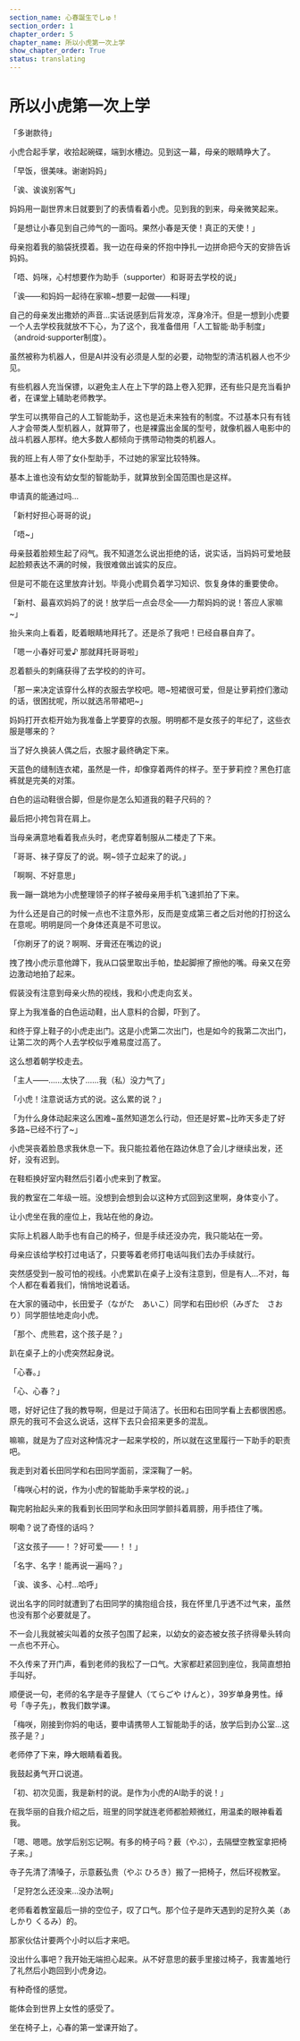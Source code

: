 ```yaml
---
section_name: 心春誕生でしゅ！
section_order: 1
chapter_order: 5
chapter_name: 所以小虎第一次上学
show_chapter_order: True
status: translating
---
```


# 所以小虎第一次上学
「多谢款待」


小虎合起手掌，收拾起碗碟，端到水槽边。见到这一幕，母亲的眼睛睁大了。


「早饭，很美味。谢谢妈妈」


「诶、诶诶别客气」


妈妈用一副世界末日就要到了的表情看着小虎。见到我的到来，母亲微笑起来。


「是想让小春见到自己帅气的一面吗。果然小春是天使！真正的天使！」


母亲抱着我的脑袋抚摸着。我一边在母亲的怀抱中挣扎一边拼命把今天的安排告诉妈妈。


「唔、妈咪，心村想要作为助手（supporter）和哥哥去学校的说」


「诶——和妈妈一起待在家嘛~想要一起做——料理」


自己的母亲发出撒娇的声音...实话说感到后背发凉，浑身冷汗。但是一想到小虎要一个人去学校我就放不下心，为了这个，我准备借用「人工智能·助手制度」（android·supporter制度）。


虽然被称为机器人，但是AI并没有必须是人型的必要，动物型的清洁机器人也不少见。


有些机器人充当保镖，以避免主人在上下学的路上卷入犯罪，还有些只是充当看护者，在课堂上辅助老师教学。


学生可以携带自己的人工智能助手，这也是近未来独有的制度。不过基本只有有钱人才会带类人型机器人，就算带了，也是裸露出金属的型号，就像机器人电影中的战斗机器人那样。绝大多数人都倾向于携带动物类的机器人。


我的班上有人带了女仆型助手，不过她的家室比较特殊。


基本上谁也没有幼女型的智能助手，就算放到全国范围也是这样。


申请真的能通过吗...


「新村好担心哥哥的说」


「唔~」


母亲鼓着脸颊生起了闷气。我不知道怎么说出拒绝的话，说实话，当妈妈可爱地鼓起脸颊表达不满的时候，我很难做出诚实的反应。


但是可不能在这里放弃计划。毕竟小虎肩负着学习知识、恢复身体的重要使命。


「新村、最喜欢妈妈了的说！放学后一点会尽全——力帮妈妈的说！答应人家嘛~」


抬头来向上看着，眨着眼睛地拜托了。还是杀了我吧！已经自暴自弃了。


「嗯ー小春好可爱♪ 那就拜托哥哥啦」


忍着额头的刺痛获得了去学校的的许可。


「那ー来决定该穿什么样的衣服去学校吧。嗯~短裙很可爱，但是让萝莉控们激动的话，很困扰呢，所以就选吊带裙吧~」


妈妈打开衣柜开始为我准备上学要穿的衣服。明明都不是女孩子的年纪了，这些衣服是哪来的？

当了好久换装人偶之后，衣服才最终确定下来。


天蓝色的缝制连衣裙，虽然是一件，却像穿着两件的样子。至于萝莉控？黑色打底裤就是完美的对策。


白色的运动鞋很合脚，但是你是怎么知道我的鞋子尺码的？


最后把小挎包背在肩上。


当母亲满意地看着我点头时，老虎穿着制服从二楼走了下来。


「哥哥、袜子穿反了的说。啊~领子立起来了的说。」


「啊啊、不好意思」


我一蹦一跳地为小虎整理领子的样子被母亲用手机飞速抓拍了下来。


为什么还是自己的时候一点也不注意外形，反而是变成第三者之后对他的打扮这么在意呢。明明是同一个身体还真是不可思议。


「你刷牙了的说？啊啊、牙膏还在嘴边的说」


拽了拽小虎示意他蹲下，我从口袋里取出手帕，垫起脚擦了擦他的嘴。母亲又在旁边激动地拍了起来。


假装没有注意到母亲火热的视线，我和小虎走向玄关。


穿上为我准备的白色运动鞋，出人意料的合脚，吓到了。 


和终于穿上鞋子的小虎走出门。这是小虎第二次出门，也是如今的我第二次出门，让第二次的两个人去学校似乎难易度过高了。


这么想着朝学校走去。


「主人——......太快了......我（私）没力气了」


「小虎！注意说话方式的说。这么累的说？」


「为什么身体动起来这么困难~虽然知道怎么行动，但还是好累~比昨天多走了好多路~已经不行了~」


小虎哭丧着脸恳求我休息一下。我只能拉着他在路边休息了会儿才继续出发，还好，没有迟到。


在鞋柜换好室内鞋然后引着小虎来到了教室。


我的教室在二年级一班。没想到会想到会以这种方式回到这里啊，身体变小了。


让小虎坐在我的座位上，我站在他的身边。


实际上机器人助手也有自己的椅子，但是手续还没办完，我只能站在一旁。


母亲应该给学校打过电话了，只要等着老师打电话叫我们去办手续就行。


突然感受到一股可怕的视线。小虎累趴在桌子上没有注意到，但是有人...不对，每个人都在看着我们，悄悄地说着话。


在大家的骚动中，长田爱子（ながた　あいこ）同学和右田纱织（みぎた　さおり）同学胆怯地走向小虎。


「那个、虎熊君，这个孩子是？」


趴在桌子上的小虎突然起身说。


「心春。」


「心、心春？」


嗯，好好记住了我的教导啊，但是过于简洁了。长田和右田同学看上去都很困惑。原先的我可不会这么说话，这样下去只会招来更多的混乱。


嘛嘛，就是为了应对这种情况才一起来学校的，所以就在这里履行一下助手的职责吧。


我走到对着长田同学和右田同学面前，深深鞠了一躬。


「梅咲心村的说，作为小虎的智能助手来学校的说。」


鞠完躬抬起头来的我看到长田同学和永田同学颤抖着肩膀，用手捂住了嘴。


啊嘞？说了奇怪的话吗？


「这女孩子——！？好可爱——！！」


「名字、名字！能再说一遍吗？」


「诶、诶多、心村...哈呼」


说出名字的同时就遭到了右田同学的擒抱组合技，我在怀里几乎透不过气来，虽然也没有那个必要就是了。


不一会儿我就被尖叫着的女孩子包围了起来，以幼女的姿态被女孩子挤得晕头转向一点也不开心。


不久传来了开门声，看到老师的我松了一口气。大家都赶紧回到座位，我简直想拍手叫好。


顺便说一句，老师的名字是寺子屋健人（てらごや けんと），39岁单身男性。绰号「寺子先」，教我们数学课。


「梅咲，刚接到你妈的电话，要申请携带人工智能助手的话，放学后到办公室...这孩子是？」


老师停了下来，睁大眼睛看着我。


我鼓起勇气开口说道。


「初、初次见面，我是新村的说。是作为小虎的AI助手的说！」


在我华丽的自我介绍之后，班里的同学就连老师都脸颊微红，用温柔的眼神看着我。


「嗯、嗯嗯。放学后别忘记啊。有多的椅子吗？薮（やぶ），去隔壁空教室拿把椅子来。」


寺子先清了清嗓子，示意薮弘贵（やぶ ひろき）搬了一把椅子，然后环视教室。


「足狩怎么还没来...没办法啊」


老师看着教室最后一排的空位子，叹了口气。那个位子是昨天遇到的足狩久美（あしかり くるみ）的。


那家伙估计要两个小时以后才来吧。


没出什么事吧？我开始无端担心起来。从不好意思的薮手里接过椅子，我害羞地行了礼然后小跑回到小虎身边。

有种奇怪的感觉。


能体会到世界上女性的感受了。


坐在椅子上，心春的第一堂课开始了。